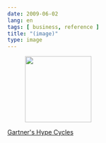 ```yaml
---
date: 2009-06-02
lang: en
tags: [ business, reference ]
title: "(image)"
type: image
---
```


<figure>
<a href="https://hugo.ferreira.cc/gartners-hype-cycles/attachment/1211/"
rel="attachment"><img
src="/wp-content/uploads/2009/06/buAmlI5IVo8s5ulnk36fUM0Eo1_400-150x150.gif"
width="150" height="150" /></a></figure>

[Gartner's Hype
Cycles](http://www.gartner.com/it/products/research/methodologies/research_hype.jsp)

